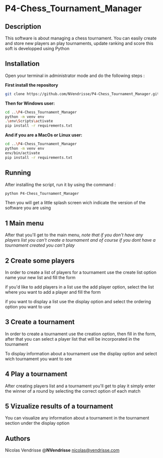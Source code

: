 # P4-Chess_Tournament_Manager
## Description
This software is about managing a chess tournament.
You can easily create and store new players an play tournaments, update ranking and score
this soft is developped using Python
## Installation
Open your terminal in administrator mode and do the following steps :

**First install the repository**
```bash
git clone https://github.com/NVendrisse/P4-Chess_Tournament_Manager.git
```

**Then for Windows user:**
```bash
cd ..\P4-Chess_Tournament_Manager
python -m venv env
.\env\Scripts\activate
pip install -r requirements.txt
```

**And if you are a MacOs or Linux user:**
```bash
cd ..\P4-Chess_Tournament_Manager
python -m venv env
env/bin/activate
pip install -r requirements.txt
```
## Running
After installing the script, run it by using the command :
```bash
python P4-Chess_Tournament_Manager
```

Then you will get a little splash screen wich indicate the version of the software you are using
## 1 Main menu
After that you'll get to the main menu, *note that if you don't have any players list you can't create a tournament and of course if you dont have a tournament created you can't play*



## 2 Create some players
In order to create a list of players for a tournament use the create list option name your new list and fill the form

if you'd like to add players in a list use the add player option, select the list where you want to add a player and fill the form

if you want to display a list use the display option and select the ordering option you want to use


## 3 Create a tournament
In order to create a tournament use the creation option, then fill in the form, after that you can select a player list that will be incorporated in the tournament

To display information about a tournament use the display option and select wich tournament you want to see

## 4 Play a tournament
After creating players list and a tournament you'll get to play it
simply enter the winner of a round by selecting the correct option of each match

## 5 Vizualize results of a tournament
You can visualize any information about a tournament in the tournament section under the display option

## Authors
Nicolas Vendrisse @**NVendrisse**
nicolas@vendrisse.com
